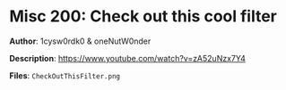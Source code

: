 # Misc 200: Check out this cool filter

**Author**: 1cysw0rdk0 & oneNutW0nder

**Description**: https://www.youtube.com/watch?v=zA52uNzx7Y4

**Files**: `CheckOutThisFilter.png`